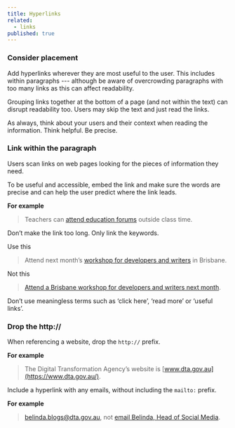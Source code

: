 ```yaml
---
title: Hyperlinks
related:
  - links
published: true
---
```


### Consider placement

Add hyperlinks wherever they are most useful to the user. This includes within paragraphs --- although be aware of overcrowding paragraphs with too many links as this can affect readability.

Grouping links together at the bottom of a page (and not within the text) can disrupt readability too. Users may skip the text and just read the links.

As always, think about your users and their context when reading the information. Think helpful. Be precise.

### Link within the paragraph

Users scan links on web pages looking for the pieces of information they need.

To be useful and accessible, embed the link and make sure the words are precise and can help the user predict where the link leads.

**For example**

> Teachers can [attend education forums](#) outside class time.

Don’t make the link too long. Only link the keywords.

Use this

> Attend next month’s [workshop for developers and writers](#) in Brisbane.

Not this

> [Attend a Brisbane workshop for developers and writers next month](#).

Don’t use meaningless terms such as ‘click here’, ‘read more’ or ‘useful links’.

### Drop the http://

When referencing a website, drop the `http://` prefix.

**For example**

> The Digital Transformation Agency’s website is [www.dta.gov.au](https://www.dta.gov.au/).

Include a hyperlink with any emails, without including the `mailto:` prefix.

**For example**

> [belinda.blogs@dta.gov.au](mailto:belinda.blogs@dta.gov.au), not [email Belinda, Head of Social Media](mailto:belinda.blogs@dta.gov.au).
